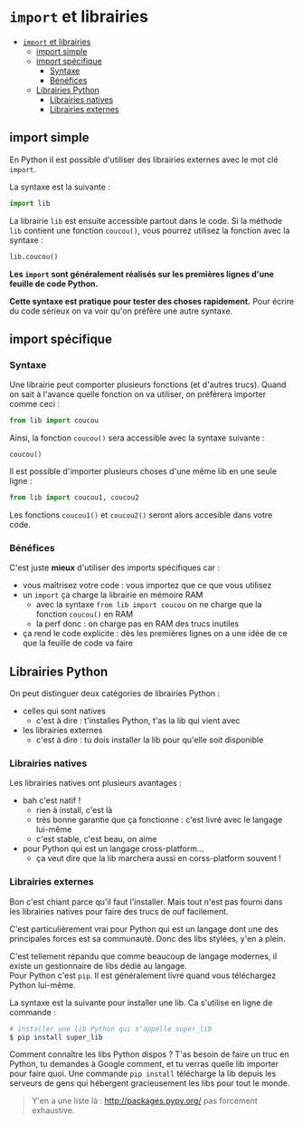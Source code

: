 # `import` et librairies

- [`import` et librairies](#import-et-librairies)
  - [import simple](#import-simple)
  - [import spécifique](#import-spécifique)
    - [Syntaxe](#syntaxe)
    - [Bénéfices](#bénéfices)
  - [Librairies Python](#librairies-python)
    - [Librairies natives](#librairies-natives)
    - [Librairies externes](#librairies-externes)

## import simple

En Python il est possible d'utiliser des librairies externes avec le mot clé `import`.

La syntaxe est la suivante :

```python
import lib
```

La librairie `lib` est ensuite accessible partout dans le code. Si la méthode `lib` contient une fonction `coucou()`, vous pourrez utilisez la fonction avec la syntaxe :

```python
lib.coucou()
```

**Les `import` sont généralement réalisés sur les premières lignes d'une feuille de code Python.**

**Cette syntaxe est pratique pour tester des choses rapidement.** Pour écrire du code sérieux on va voir qu'on préfère une autre syntaxe.

## import spécifique

### Syntaxe

Une librairie peut comporter plusieurs fonctions (et d'autres trucs). Quand on sait à l'avance quelle fonction on va utiliser, on préférera importer comme ceci :

```python
from lib import coucou
```

Ainsi, la fonction `coucou()` sera accessible avec la syntaxe suivante :

```
coucou()
```

Il est possible d'importer plusieurs choses d'une même lib en une seule ligne :

```python
from lib import coucou1, coucou2
```

Les fonctions `coucou1()` et `coucou2()` seront alors accesible dans votre code.

### Bénéfices

C'est juste **mieux** d'utiliser des imports spécifiques car :

- vous maîtrisez votre code : vous importez que ce que vous utilisez
- un `import` ça charge la librairie en mémoire RAM
  - avec la syntaxe `from lib import coucou` on ne charge que la fonction `coucou()` en RAM
  - la perf donc : on charge pas en RAM des trucs inutiles
- ça rend le code explicite : dès les premières lignes on a une idée de ce que la feuille de code va faire

## Librairies Python

On peut distinguer deux catégories de  librairies Python :

- celles qui sont natives
  - c'est à dire : t'installes Python, t'as la lib qui vient avec
- les librairies externes
  - c'est à dire : tu dois installer la lib pour qu'elle soit disponible

### Librairies natives

Les librairies natives ont plusieurs avantages :

- bah c'est natif !
  - rien à install, c'est là
  - très bonne garantie que ça fonctionne : c'est livré avec le langage lui-même
  - c'est stable, c'est beau, on aime
- pour Python qui est un langage cross-platform...
  - ça veut dire que la lib marchera aussi en corss-platform souvent !

### Librairies externes

Bon c'est chiant parce qu'il faut l'installer. Mais tout n'est pas fourni dans les librairies natives pour faire des trucs de ouf facilement.

C'est particulièrement vrai pour Python qui est un langage dont une des principales forces est sa communauté. Donc des libs stylées, y'en a plein.

C'est tellement répandu que comme beaucoup de langage modernes, il existe un gestionnaire de libs dédié au langage.  
Pour Python c'est `pip`. Il est généralement livré quand vous téléchargez Python lui-même.

La syntaxe est la suivante pour installer une lib. Ca s'utilise en ligne de commande :

```bash
# installer une lib Python qui s'appelle super_lib
$ pip install super_lib
```

Comment connaître les libs Python dispos ? T'as besoin de faire un truc en Python, tu demandes à Google comment, et tu verras quelle lib importer pour faire quoi. Une commande `pip install` télécharge la lib depuis les serveurs de gens qui hébergent gracieusement les libs pour tout le monde.

> Y'en a une liste là : http://packages.pypy.org/ pas forcément exhaustive.